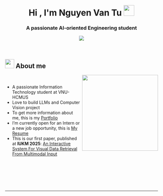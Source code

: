 
<h1 align="center"><b>Hi , I'm Nguyen Van Tu </b><img src="https://media.giphy.com/media/hvRJCLFzcasrR4ia7z/giphy.gif" width="35"></h1>
<h3 align="center">A passionate AI-oriented Engineering student</h3>
<!--  -->
<p align="center">
  <a href="https://github.com/DenverCoder1/readme-typing-svg"><img src="https://readme-typing-svg.herokuapp.com?font=Time+New+Roman&color=cyan&size=25&center=true&vCenter=true&width=600&height=100&lines=Nguyen+Van+Tu..&hearts;++;Self-taught+AI/Ml-Oriented+Engineering,;Computer+Science+Student,;Active+Learner/Researcher,;Love+to+learn+new+stuffs..<3"></a>
</p>


<br>



	
## <picture><img src = "https://media.giphy.com/media/Cmr1OMJ2FN0B2/giphy.gif?cid=790b7611b3ji742s4rltlpkabt6hjxjd9o8k5y66bdzh6nfy&ep=v1_gifs_search&rid=giphy.gif&ct=g" width = 30px></picture> **About me**  
<picture> <img align="right" src="https://camo.githubusercontent.com/d1e9733ec79822bcadf8b9a1035840ee511e2f022fe9f652cc163db23dc171d3/68747470733a2f2f6d656469612e67697068792e636f6d2f6d656469612f53576f536b4e36447854737a71494b4571762f67697068792e676966" width = 250px></picture>

<br>

- A passionate Information Technology student at VNU-HCMUS
- Love to build LLMs and Computer Vision project
- To get more information about me, this is my [Portfolio](https://tuktu-portfolio.netlify.app/)
- I’m currently open for an Intern or a new job opportunity, this is [My Resume](https://tuktu-portfolio.netlify.app/papers/Resume_NguyenVanTu.pdf)
- This is our first paper, published at **IUKM 2025**: [An Interactive System For Visual Data Retrieval
From Multimodal Input](https://tuktu-portfolio.netlify.app/papers/IUKM2025.pdf)
<br>

<br>
<br>
<br>
<br>

---

